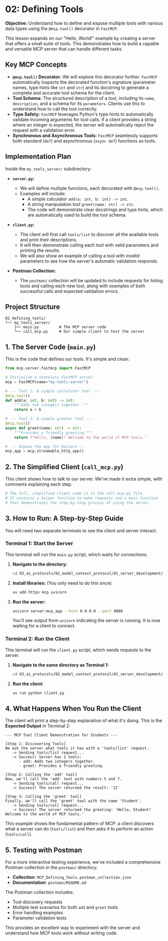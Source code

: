 # 02: Defining Tools

**Objective:** Understand how to define and expose multiple tools with various data types using the `@mcp.tool()` decorator in `FastMCP`.

This lesson expands on our "Hello, World!" example by creating a server that offers a small suite of tools. This demonstrates how to build a capable and versatile MCP server that can handle different tasks.

## Key MCP Concepts

-   **`@mcp.tool()` Decorator:** We will explore this decorator further. `FastMCP` automatically inspects the decorated function's signature (parameter names, type hints like `int` and `str`) and its docstring to generate a complete and accurate tool schema for the client.
-   **Tool Schema:** The structured description of a tool, including its `name`, `description`, and a schema for its `parameters`. Clients use this to understand how to call the tool correctly.
-   **Type Safety:** `FastMCP` leverages Python's type hints to automatically validate incoming arguments for tool calls. If a client provides a string where an integer is expected, the server will automatically reject the request with a validation error.
-   **Synchronous and Asynchronous Tools:** `FastMCP` seamlessly supports both standard (`def`) and asynchronous (`async def`) functions as tools.

## Implementation Plan

Inside the `my_tools_server/` subdirectory:

-   **`server.py`:**
    -   We will define multiple functions, each decorated with `@mcp.tool()`.
    -   Examples will include:
        -   A simple calculator `add(a: int, b: int) -> int`.
        -   A string manipulation tool `greet(name: str) -> str`.
        -   The code will demonstrate clear docstrings and type hints, which are automatically used to build the tool schema.

-   **`client.py`:**
    -   The client will first call `tools/list` to discover all the available tools and print their descriptions.
    -   It will then demonstrate calling each tool with valid parameters and printing the results.
    -   We will also show an example of calling a tool with *invalid* parameters to see how the server's automatic validation responds.

-   **Postman Collection:**
    -   The `postman/` collection will be updated to include requests for listing tools and calling each new tool, along with examples of both successful calls and expected validation errors.

## Project Structure

```
02_defining_tools/
└── my_tools_server/
    ├── main.py         # The MCP server code
    └── call_mcp.py     # Our simple client to test the server
```

## 1. The Server Code (`main.py`)

This is the code that defines our tools. It's simple and clean.

```python
from mcp.server.fastmcp import FastMCP

# Initialize a stateless FastMCP server
mcp = FastMCP(name="my-tools-server")

# --- Tool 1: A simple calculator tool ---
@mcp.tool()
def add(a: int, b: int) -> int:
    """Adds two integers together."""
    return a + b

# --- Tool 2: A simple greeter tool ---
@mcp.tool()
async def greet(name: str) -> str:
    """Provides a friendly greeting."""
    return f"Hello, {name}! Welcome to the world of MCP tools."

# --- Expose the app for Uvicorn ---
mcp_app = mcp.streamable_http_app()
```

## 2. The Simplified Client (`call_mcp.py`)

This client shows how to talk to our server. We've made it extra simple, with comments explaining each step.

```python
# The full, simplified client code is in the call_mcp.py file.
# It contains a helper function to make requests and a main function
# that demonstrates the step-by-step process of using the server.
```

## 3. How to Run: A Step-by-Step Guide

You will need two separate terminals to see the client and server interact.

### **Terminal 1: Start the Server**

This terminal will run the `main.py` script, which waits for connections.

1.  **Navigate to the directory:**
    ```bash
    cd 03_ai_protocols/02_model_context_protocol/01_server_development/02_defining_tools/my_tools_server
    ```
2.  **Install libraries:** (You only need to do this once)
    ```bash
    uv add httpx mcp uvicorn
    ```
3.  **Run the server:**
    ```bash
    uvicorn server:mcp_app --host 0.0.0.0 --port 8000
    ```

    You'll see output from `uvicorn` indicating the server is running. It is now waiting for a client to connect.

### **Terminal 2: Run the Client**

This terminal will run the `client.py` script, which sends requests to the server.

1.  **Navigate to the *same* directory as Terminal 1:**
    ```bash
    cd 03_ai_protocols/02_model_context_protocol/01_server_development/02_defining_tools/my_tools_server
    ```
2.  **Run the client:**
    ```bash
    uv run python client.py
    ```

## 4. What Happens When You Run the Client

The client will print a step-by-step explanation of what it's doing. This is the **Expected Output** in Terminal 2:

```
--- MCP Tool Client Demonstration for Students ---

[Step 1: Discovering Tools]
We ask the server what tools it has with a 'tools/list' request.
   -> Sending tools/list request...
   -> Success! Server has 2 tools:
      - add: Adds two integers together.
      - greet: Provides a friendly greeting.

[Step 2: Calling the 'add' tool]
Now, we'll call the 'add' tool with numbers 5 and 7.
   -> Sending tools/call request...
   -> Success! The server returned the result: '12'

[Step 3: Calling the 'greet' tool]
Finally, we'll call the 'greet' tool with the name 'Student'.
   -> Sending tools/call request...
   -> Success! The server returned the greeting: 'Hello, Student! Welcome to the world of MCP tools.'
```

This example shows the fundamental pattern of MCP: a client discovers what a server can do (`tools/list`) and then asks it to perform an action (`tools/call`).

## 5. Testing with Postman

For a more interactive testing experience, we've included a comprehensive Postman collection in the `postman/` directory:

- **Collection**: `MCP_Defining_Tools.postman_collection.json`
- **Documentation**: `postman/README.md`

The Postman collection includes:
- Tool discovery requests
- Multiple test scenarios for both `add` and `greet` tools
- Error handling examples
- Parameter validation tests

This provides an excellent way to experiment with the server and understand how MCP tools work without writing code.